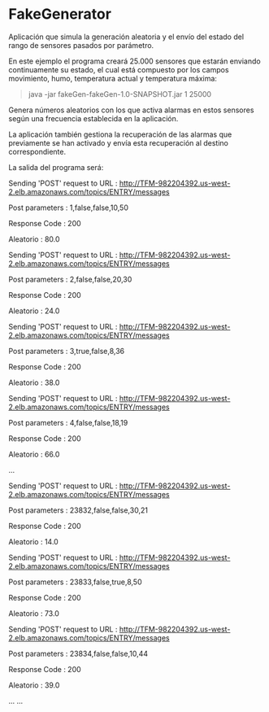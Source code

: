 # FakeGenerator

Aplicación que simula la generación aleatoria y el envío del estado del rango de sensores pasados por parámetro.

En este ejemplo el programa creará 25.000 sensores que estarán enviando continuamente su estado, el cual está compuesto por los campos movimiento, humo, temperatura actual y temperatura máxima:

> java -jar fakeGen-fakeGen-1.0-SNAPSHOT.jar 1 25000

Genera números aleatorios con los que activa alarmas en estos sensores según una frecuencia establecida en la aplicación. 

La aplicación también gestiona la recuperación de las alarmas que previamente se han activado y envía esta recuperación al destino correspondiente.


La salida del programa será:

Sending 'POST' request to URL : http://TFM-982204392.us-west-2.elb.amazonaws.com/topics/ENTRY/messages

Post parameters : 1,false,false,10,50

Response Code : 200

Aleatorio : 80.0


Sending 'POST' request to URL : http://TFM-982204392.us-west-2.elb.amazonaws.com/topics/ENTRY/messages

Post parameters : 2,false,false,20,30

Response Code : 200

Aleatorio : 24.0


Sending 'POST' request to URL : http://TFM-982204392.us-west-2.elb.amazonaws.com/topics/ENTRY/messages

Post parameters : 3,true,false,8,36

Response Code : 200

Aleatorio : 38.0


Sending 'POST' request to URL : http://TFM-982204392.us-west-2.elb.amazonaws.com/topics/ENTRY/messages

Post parameters : 4,false,false,18,19

Response Code : 200

Aleatorio : 66.0


...

Sending 'POST' request to URL : http://TFM-982204392.us-west-2.elb.amazonaws.com/topics/ENTRY/messages

Post parameters : 23832,false,false,30,21

Response Code : 200

Aleatorio : 14.0


Sending 'POST' request to URL : http://TFM-982204392.us-west-2.elb.amazonaws.com/topics/ENTRY/messages

Post parameters : 23833,false,true,8,50

Response Code : 200

Aleatorio : 73.0


Sending 'POST' request to URL : http://TFM-982204392.us-west-2.elb.amazonaws.com/topics/ENTRY/messages

Post parameters : 23834,false,false,10,44

Response Code : 200

Aleatorio : 39.0


...
...


